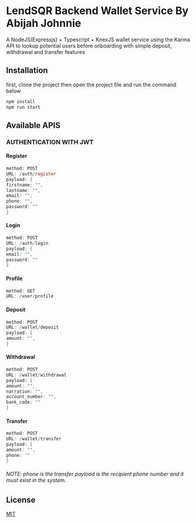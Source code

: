# LendSQR Backend Wallet Service By Abijah Johnnie

A NodeJS(Expressjs) + Typescript + KnexJS wallet service  using the Karma API to lookup potential users before onboarding with simple deposit, withdrawal and transfer features

## Installation

first, clone the project then open the project file and run the command below

```bash
npm install
npm run start
```

## Available APIS

### AUTHENTICATION WITH JWT

#### Register
```c
method: POST
URL: /auth/register
payload: {
firstname: "",
lastname: "",
email: "",
phone: "",
password: ""
}
```

#### Login
```c
method: POST
URL: /auth/login
payload: {
email: "",
password: ""
}
```

#### Profile
```c
method: GET
URL: /user/profile
```

#### Deposit
```c
method: POST
URL: /wallet/deposit
payload: {
amount: "",
}
```

#### Withdrawal
```c
method: POST
URL: /wallet/withdrawal
payload: {
amount: "",
narration: "",
account_number: "",
bank_code: ""
}
```

#### Transfer
```c
method: POST
URL: /wallet/transfer
payload: {
amount: "",
phone: ""
}
```
###### NOTE: phone is the transfer payload is the recipient phone number and it must exist in the system.


## License

[MIT](https://choosealicense.com/licenses/mit/)